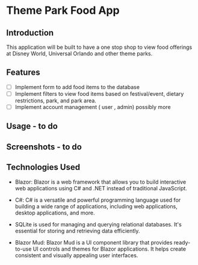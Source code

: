 # Theme Park Food App
## Introduction
This application will be built to have a one stop shop to view food offerings at Disney World, Universal Orlando and other theme parks.

## Features

- [ ] Implement form to add food items to the database
- [ ] Implement filters to view food items based on festival/event, dietary restrictions, park, and park area.
- [ ] Implement account management ( user , admin) possibly more  

## Usage - to do 



## Screenshots - to do



## Technologies Used

- Blazor: Blazor is a web framework that allows you to build interactive web applications using C# and .NET instead of traditional JavaScript.

- C#: C# is a versatile and powerful programming language used for building a wide range of applications, including web applications, desktop applications, and more.

- SQLite is used for managing and querying relational databases. It's essential for storing and retrieving data efficiently.

- Blazor Mud: Blazor Mud is a UI component library that provides ready-to-use UI controls and themes for Blazor applications. It helps create consistent and visually appealing user interfaces.
